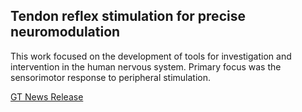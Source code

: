 ## Tendon reflex stimulation for precise neuromodulation

This work focused on the development of tools for investigation and intervention in the human nervous system. Primary focus was the sensorimotor response to peripheral stimulation. 


[GT News Release](https://research.gatech.edu/if-i-had-hammer-simple-tool-enable-remote-neurological-examinations)


